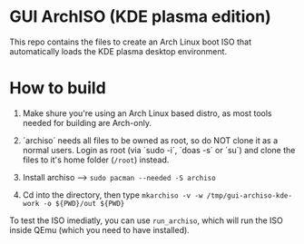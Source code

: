 # GUI ArchISO (KDE plasma edition)

This repo contains the files to create an Arch Linux boot ISO that automatically loads the KDE plasma desktop environment. 

# How to build

1. Make shure you're using an Arch Linux based distro, as most tools needed for building are Arch-only.

2. ´archiso´ needs all files to be owned as root, so do NOT clone it as a normal users.
Login as root (via ´sudo -i´, ´doas -s´ or ´su´) and clone the files to it's home folder (`/root`) instead.

3. Install archiso --> `sudo pacman --needed -S archiso`

4. Cd into the directory, then type `mkarchiso -v -w /tmp/gui-archiso-kde-work -o ${PWD}/out ${PWD}`

To test the ISO imediatly, you can use `run_archiso`, which will run the ISO inside QEmu (which you need to have installed).
